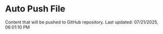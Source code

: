 # Auto Push File

Content that will be pushed to GitHub repository.
Last updated: 07/21/2025, 06:01:10 PM